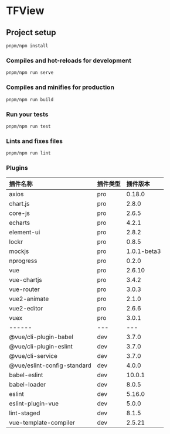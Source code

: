 # TFView

## Project setup

```
pnpm/npm install
```

### Compiles and hot-reloads for development

```
pnpm/npm run serve
```

### Compiles and minifies for production

```
pnpm/npm run build
```

### Run your tests

```
pnpm/npm run test
```

### Lints and fixes files

```
pnpm/npm run lint
```

### Plugins

| 插件名称                    | 插件类型 | 插件版本    |
| :-------------------------- | :------- | :---------- |
| axios                       | pro      | 0.18.0      |
| chart.js                    | pro      | 2.8.0       |
| core-js                     | pro      | 2.6.5       |
| echarts                     | pro      | 4.2.1       |
| element-ui                  | pro      | 2.8.2       |
| lockr                       | pro      | 0.8.5       |
| mockjs                      | pro      | 1.0.1-beta3 |
| nprogress                   | pro      | 0.2.0       |
| vue                         | pro      | 2.6.10      |
| vue-chartjs                 | pro      | 3.4.2       |
| vue-router                  | pro      | 3.0.3       |
| vue2-animate                | pro      | 2.1.0       |
| vue2-editor                 | pro      | 2.6.6       |
| vuex                        | pro      | 3.0.1       |
| ------                      | ---      | ---         |
| @vue/cli-plugin-babel       | dev      | 3.7.0       |
| @vue/cli-plugin-eslint      | dev      | 3.7.0       |
| @vue/cli-service            | dev      | 3.7.0       |
| @vue/eslint-config-standard | dev      | 4.0.0       |
| babel-eslint                | dev      | 10.0.1      |
| babel-loader                | dev      | 8.0.5       |
| eslint                      | dev      | 5.16.0      |
| eslint-plugin-vue           | dev      | 5.0.0       |
| lint-staged                 | dev      | 8.1.5       |
| vue-template-compiler       | dev      | 2.5.21      |

